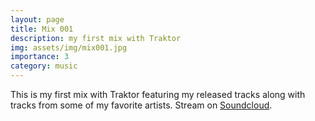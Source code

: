 ```yaml
---
layout: page
title: Mix 001
description: my first mix with Traktor
img: assets/img/mix001.jpg
importance: 3
category: music
---
```


This is my first mix with Traktor featuring my released tracks along with tracks from some of my favorite artists. Stream on [Soundcloud](https://soundcloud.com/andyruddh/mix-001).